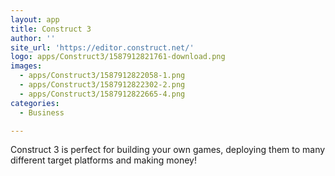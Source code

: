 ```yaml
---
layout: app
title: Construct 3
author: ''
site_url: 'https://editor.construct.net/'
logo: apps/Construct3/1587912821761-download.png
images:
  - apps/Construct3/1587912822058-1.png
  - apps/Construct3/1587912822302-2.png
  - apps/Construct3/1587912822665-4.png
categories:
  - Business

---
```

Construct 3 is perfect for building your own games, deploying them to many different target platforms and making money!
